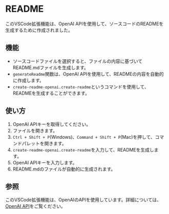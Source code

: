 # README
このVSCode拡張機能は、OpenAI APIを使用して、ソースコードのREADMEを生成するために作成されました。

## 機能
- ソースコードファイルを選択すると、ファイルの内容に基づいてREADME.mdファイルを生成します。
- `generateReadme`関数は、OpenAI APIを使用して、READMEの内容を自動的に作成します。
- `create-readme-openai.create-readme`というコマンドを使用して、READMEを生成することができます。

## 使い方
1. OpenAI APIキーを取得してください。
2. ファイルを開きます。
3. `Ctrl + Shift + P`(Windows)、`Command + Shift + P`(Mac)を押して、コマンドパレットを開きます。
4. `create-readme-openai.create-readme`を入力して、READMEを生成します。
5. OpenAI APIキーを入力します。
6. README.mdのファイルが自動的に生成されます。

## 参照
このVSCode拡張機能は、OpenAIのAPIを使用しています。詳細については、[OpenAI API](https://beta.openai.com/)をご覧ください。